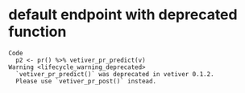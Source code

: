 # default endpoint with deprecated function

    Code
      p2 <- pr() %>% vetiver_pr_predict(v)
    Warning <lifecycle_warning_deprecated>
      `vetiver_pr_predict()` was deprecated in vetiver 0.1.2.
      Please use `vetiver_pr_post()` instead.

